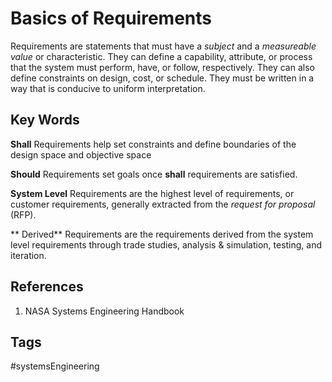 # Basics of Requirements  

Requirements are statements that must have a *subject* and a *measureable value* or characteristic. They can define a capability, attribute, or process that the system must perform, have, or follow, respectively. They can also define constraints on design, cost, or schedule. They must be written in a way that is conducive to uniform interpretation.


## Key Words
**Shall** Requirements help set constraints and define boundaries of the design space and objective space

**Should** Requirements set goals once **shall** requirements are satisfied.

**System Level** Requirements are the highest level of requirements, or customer requirements, generally extracted from the *request for proposal* (RFP).

** Derived** Requirements are the requirements derived from the system level requirements through trade studies, analysis & simulation, testing, and iteration.

## References
1. NASA Systems Engineering Handbook


## Tags
#systemsEngineering
